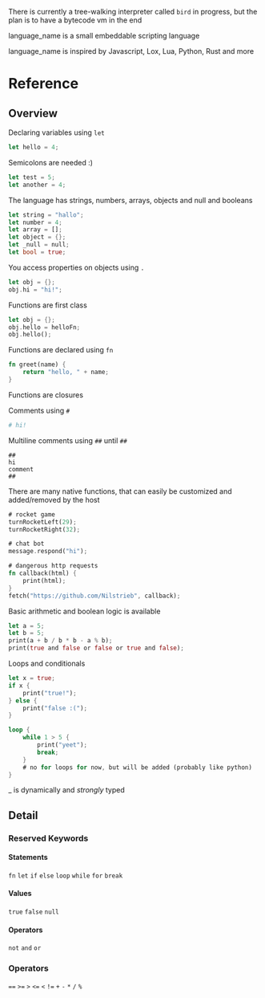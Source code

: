 There is currently a tree-walking interpreter called `bird` in progress, but the plan is to have a bytecode vm in the end

language_name is a small embeddable scripting language

language_name is inspired by Javascript, Lox, Lua, Python, Rust and more

# Reference

## Overview

Declaring variables using `let`

```rust
let hello = 4;
```

Semicolons are needed :)

```rust
let test = 5;
let another = 4;
```

The language has strings, numbers, arrays, objects and null and booleans

```rust
let string = "hallo";
let number = 4; 
let array = [];
let object = {};
let _null = null;
let bool = true;
```

You access properties on objects using `.`

```rust
let obj = {};
obj.hi = "hi!";
```

Functions are first class

```rust
let obj = {};
obj.hello = helloFn;
obj.hello();
```

Functions are declared using `fn`

```rust
fn greet(name) {
    return "hello, " + name;
}
```

Functions are closures

Comments using `#`
```py
# hi!
```

Multiline comments using `##` until `##`
```
##
hi
comment
##
```

There are many native functions, that can easily be customized and added/removed by the host

```rust
# rocket game
turnRocketLeft(29);
turnRocketRight(32);

# chat bot
message.respond("hi");

# dangerous http requests
fn callback(html) {
    print(html);
}
fetch("https://github.com/Nilstrieb", callback);
```

Basic arithmetic and boolean logic is available

```rust
let a = 5;
let b = 5;
print(a + b / b * b - a % b);
print(true and false or false or true and false);
```

Loops and conditionals

```rust
let x = true;
if x {
    print("true!");
} else {
    print("false :(");
}

loop {
    while 1 > 5 {
        print("yeet");
        break;
    }
    # no for loops for now, but will be added (probably like python)
}
```

_ is dynamically and *strongly* typed

## Detail

### Reserved Keywords

#### Statements
`fn`
`let`
`if`
`else`
`loop`
`while`
`for`
`break`

#### Values
`true`
`false`
`null`

#### Operators
`not`
`and`
`or`

### Operators
`==`
`>=`
`>`
`<=`
`<`
`!=`
`+`
`-`
`*`
`/`
`%`
